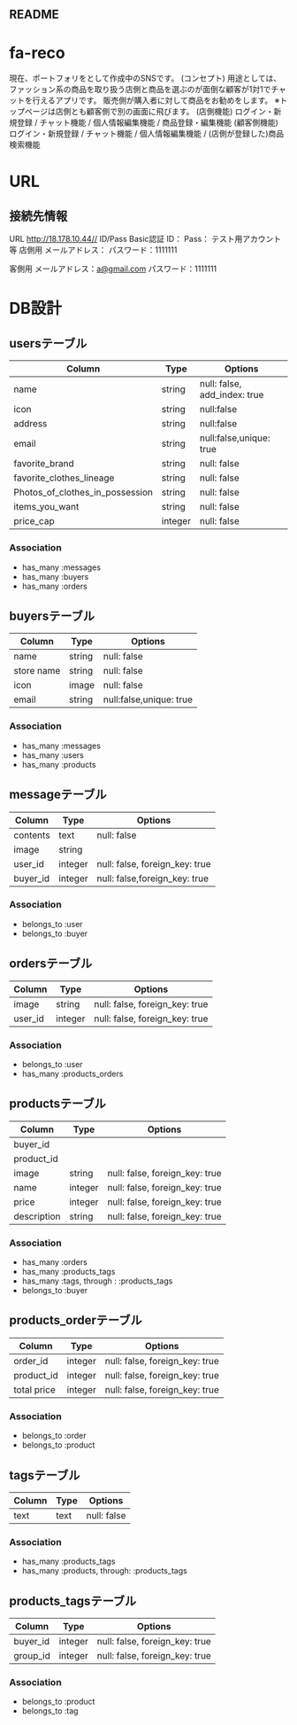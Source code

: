 ## README

# fa-reco
現在、ポートフォリをとして作成中のSNSです。
(コンセプト)
用途としては、ファッション系の商品を取り扱う店側と商品を選ぶのが面倒な顧客が1対1でチャットを行えるアプリです。
販売側が購入者に対して商品をお勧めをします。
※トップページは店側とも顧客側で別の画面に飛びます。
(店側機能)   ログイン・新規登録 / チャット機能 / 個人情報編集機能 / 商品登録・編集機能
(顧客側機能) ログイン・新規登録 / チャット機能 / 個人情報編集機能 / (店側が登録した)商品検索機能 


# URL
## 接続先情報
URL    http://18.178.10.44//
ID/Pass
Basic認証
ID：
Pass：
テスト用アカウント等
店側用
メールアドレス：
パスワード：1111111

客側用
メールアドレス：a@gmail.com
パスワード：1111111 

# DB設計
## usersテーブル
|Column|Type|Options|
|------|----|-------|
|name|string|null: false, add_index: true|
|icon|string|null:false|
|address|string|null:false|
|email|string|null:false,unique: true|
|favorite_brand|string|null: false|
|favorite_clothes_lineage|string|null: false|
|Photos_of_clothes_in_possession|string|null: false|
|items_you_want|string|null: false|
|price_cap|integer|null: false|
### Association
- has_many :messages
- has_many :buyers
- has_many :orders

## buyersテーブル
|Column|Type|Options|
|------|----|-------|
|name|string|null: false|
|store name|string|null: false|
|icon|image|null: false|
|email|string|null:false,unique: true|

### Association
- has_many :messages
- has_many :users
- has_many :products

## messageテーブル
|Column|Type|Options|
|------|----|-------|
|contents|text|null: false|
|image|string||
|user_id|integer|null: false, foreign_key: true|
|buyer_id|integer|null: false,foreign_key: true|

### Association
- belongs_to :user
- belongs_to :buyer



## ordersテーブル
|Column|Type|Options|
|------|----|-------|
|image|string|null: false, foreign_key: true|
|user_id|integer|null: false, foreign_key: true|


### Association
- belongs_to :user
- has_many :products_orders

## productsテーブル
|Column|Type|Options|
|------|----|-------|
|buyer_id||||
|product_id|||
|image|string|null: false, foreign_key: true|
|name|integer|null: false, foreign_key: true|
|price|integer|null: false, foreign_key: true|
|description|string|null: false, foreign_key: true|


### Association
- has_many :orders
- has_many :products_tags
- has_many :tags, through : :products_tags
- belongs_to :buyer


## products_orderテーブル
|Column|Type|Options|
|------|----|-------|
|order_id|integer|null: false, foreign_key: true|
|product_id|integer|null: false, foreign_key: true|
|total price|integer|null: false, foreign_key: true|

### Association
- belongs_to :order
- belongs_to :product




## tagsテーブル
|Column|Type|Options|
|------|----|-------|
|text|text|null: false|


### Association
- has_many :products_tags
- has_many  :products,  through:  :products_tags



## products_tagsテーブル
|Column|Type|Options|
|------|----|-------|
|buyer_id|integer|null: false, foreign_key: true|
|group_id|integer|null: false, foreign_key: true|

### Association
- belongs_to :product
- belongs_to :tag                                                                                                                          


